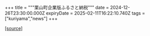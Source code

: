 +++
title = """栗山町企業版ふるさと納税"""
date = 2024-12-26T23:30:00.000Z
expiryDate = 2025-02-11T16:22:10.740Z
tags = ["kuriyama","news"]
+++


[[source]](https://www.town.kuriyama.hokkaido.jp/soshiki/31/14671.html)
